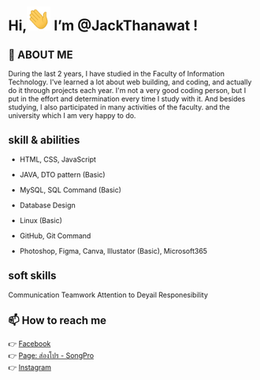 # Hi,<img src="Hi.gif" height="48" width="48" >  I’m @JackThanawat !
## 👀 ABOUT ME
During the last 2 years, I have studied in the Faculty of Information Technology. I've learned a lot about web building, and coding, and actually do it through projects each year. I'm not a very good coding person, but I put in the effort and determination every time I study with it. And besides studying, I also participated in many activities of the faculty. and the university which I am very happy to do.

## skill & abilities
- HTML, CSS, JavaScript 
- JAVA, DTO pattern (Basic)
- MySQL, SQL Command (Basic)
- Database Design 
- Linux (Basic)
- GitHub, Git Command

- Photoshop, Figma, Canva, Illustator (Basic), Microsoft365

## soft skills
Communication
Teamwork
Attention to Deyail
Responesibility


## 📫 How to reach me 
👉 [Facebook](https://www.facebook.com/tnw.jack/)<br>
👉 [Page: ส่องโปร - SongPro](https://www.facebook.com/songpro.online) <br>
👉 [Instagram](https://www.instagram.com/jack.tnw/)<br><br>
